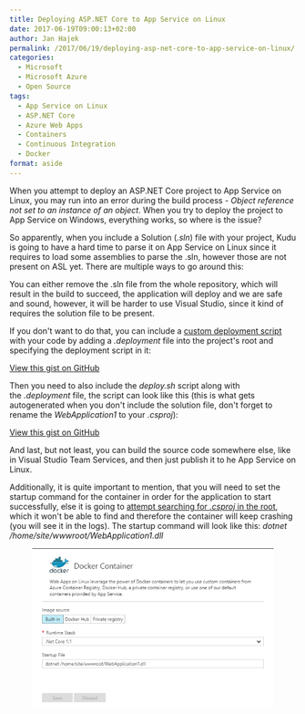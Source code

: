 ```yaml
---
title: Deploying ASP.NET Core to App Service on Linux
date: 2017-06-19T09:00:13+02:00
author: Jan Hajek
permalink: /2017/06/19/deploying-asp-net-core-to-app-service-on-linux/
categories:
  - Microsoft
  - Microsoft Azure
  - Open Source
tags:
  - App Service on Linux
  - ASP.NET Core
  - Azure Web Apps
  - Containers
  - Continuous Integration
  - Docker
format: aside
---
```


<p>When you attempt to deploy an ASP.NET Core project to App Service on Linux, you may run into an error during the build process -&nbsp;<em>Object reference not set to an instance of an object</em>. When you try to deploy the project to App Service on Windows, everything works, so where is the issue?</p>

<!--more-->

<p>So apparently, when you include a Solution (<em>.sln</em>) file with your project, Kudu is going to have a hard time to parse it on App Service on Linux since it requires to load some assemblies to parse the .sln, however those are not present on ASL yet. There are multiple ways to go around this:</p>

<p>You can either remove the .sln file from the whole repository, which will result in the build to succeed, the application will deploy and we are safe and sound, however, it will be harder to use Visual Studio, since it kind of requires the solution file to be present.</p>

<p>If you don't want to do that, you can include a <a href="https://github.com/projectkudu/kudu/wiki/Custom-Deployment-Script">custom deployment script</a> with your code by adding a&nbsp;<em>.deployment</em> file into the project's root and specifying the deployment script in it:</p>
<div class="wp-block-coblocks-gist"><script src="https://gist.github.com/hajekj/17ab3a7a18b1ad545ff000252dc35451.js?file=327-1.ini"></script><noscript><a href="https://gist.github.com/hajekj/17ab3a7a18b1ad545ff000252dc35451#file-327-1-ini">View this gist on GitHub</a></noscript></div>

<p>Then you need to also include the&nbsp;<em>deploy.sh</em> script along with the&nbsp;<em>.deployment</em> file, the script can look like this (this is what gets autogenerated when you don't include the solution file, don't forget to rename the&nbsp;<em>WebApplication1</em> to your&nbsp;<em>.csproj</em>):</p>
<div class="wp-block-coblocks-gist"><script src="https://gist.github.com/hajekj/17ab3a7a18b1ad545ff000252dc35451.js?file=327-2.sh"></script><noscript><a href="https://gist.github.com/hajekj/17ab3a7a18b1ad545ff000252dc35451#file-327-2-sh">View this gist on GitHub</a></noscript></div>

<p>And last, but not least, you can build the source code somewhere else, like in Visual Studio Team Services, and then just publish it to he App Service on Linux.</p>

<p>Additionally, it is quite important to mention, that you will need to set the startup command for the container in order for the application to start successfully, else it is going to <a href="https://github.com/Azure-App-Service/dotnetcore/blob/master/1.1/init_container.sh#L13">attempt searching for&nbsp;<em>.csproj</em> in the root</a>, which it won't be able to find and therefore the container will keep crashing (you will see it in the logs). The startup command will look like this:&nbsp;<em>dotnet /home/site/wwwroot/WebApplication1.dll</em></p>
<!-- wp:image {"id":359,"coblocks":[]} -->
<figure class="wp-block-image"><img src="/uploads/2017/06/startupcommand_dotnetcore.png" alt="startupcommand_dotnetcore" class="wp-image-359"/></figure>
<!-- /wp:image -->